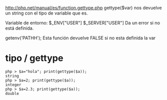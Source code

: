 http://php.net/manual/es/function.gettype.php
gettype($var)
nos devuelve un string con el tipo de variable que es.


Variable de entorno:
$_ENV["USER"]
$_SERVER["USER"]
Da un error si no está definida.

getenv('PATHH');
Esta función devuelve FALSE si no esta definida la var


# tipo / gettype
```
php > $a="hola"; print(gettype($a));
string
php > $a=2; print(gettype($a));
integer
php > $a=2.3; print(gettype($a));
double
```
